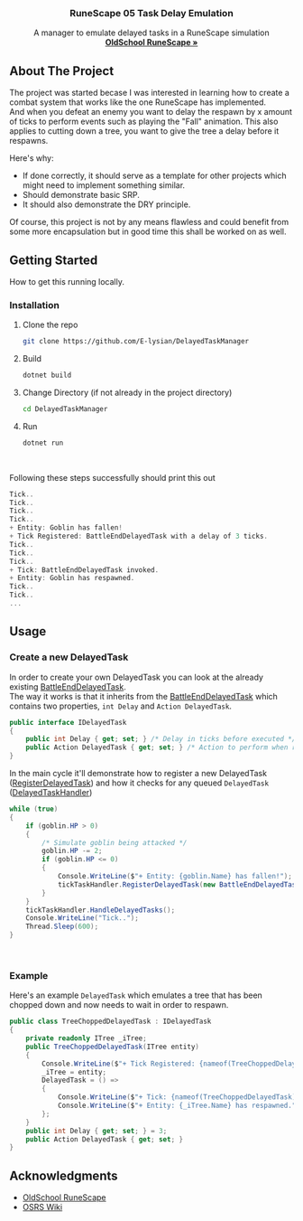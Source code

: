 <br />
<div align="center">
  <h3 align="center">RuneScape 05 Task Delay Emulation</h3>

  <p align="center">
    A manager to emulate delayed tasks in a RuneScape simulation 
    <br />
    <a href="https://oldschool.runescape.com/"><strong>OldSchool RuneScape »</strong></a>
  </p>
</div>


<!-- ABOUT THE PROJECT -->
## About The Project

The project was started becase I was interested in learning how to create a combat system that works like the one RuneScape has implemented.<br/>
And when you defeat an enemy you want to delay the respawn by x amount of ticks to perform events such as playing the "Fall" animation.
This also applies to cutting down a tree, you want to give the tree a delay before it respawns.

Here's why:
* If done correctly, it should serve as a template for other projects which might need to implement something similar.
* Should demonstrate basic SRP.
* It should also demonstrate the DRY principle.

Of course, this project is not by any means flawless and could benefit from some more encapsulation but in good time this shall be worked on as well.


<!-- GETTING STARTED -->
## Getting Started

How to get this running locally.
### Installation

1. Clone the repo
   ```sh
   git clone https://github.com/E-lysian/DelayedTaskManager
   ```
2. Build
   ```sh
   dotnet build
   ```
3. Change Directory (if not already in the project directory)
   ```sh
   cd DelayedTaskManager
   ```

4. Run
    ```sh
    dotnet run
    ```

<br/>

Following these steps successfully should print this out
```cs
Tick..
Tick..
Tick..
Tick..
+ Entity: Goblin has fallen!
+ Tick Registered: BattleEndDelayedTask with a delay of 3 ticks.
Tick..
Tick..
Tick..
+ Tick: BattleEndDelayedTask invoked.
+ Entity: Goblin has respawned.
Tick..
Tick..
...
```

<!-- USAGE EXAMPLES -->
## Usage

### Create a new DelayedTask
In order to create your own DelayedTask you can look at the already existing [BattleEndDelayedTask](https://github.com/E-lysian/DelayedTaskManager/blob/master/DelayedTaskManager/DelayedTasks/BattleEndDelayedTask.cs).<br/>
The way it works is that it inherits from the [BattleEndDelayedTask](https://github.com/E-lysian/DelayedTaskManager/blob/master/DelayedTaskManager/DelayedTasks/IDelayedTask.cs) which contains two properties, `int Delay` and `Action DelayedTask`.


```cs
public interface IDelayedTask
{
    public int Delay { get; set; } /* Delay in ticks before executed */
    public Action DelayedTask { get; set; } /* Action to perform when ready */
}
```

In the main cycle it'll demonstrate how to register a new DelayedTask ([RegisterDelayedTask](https://github.com/E-lysian/DelayedTaskManager/blob/master/DelayedTaskManager/Handlers/DelayedTaskHandler.cs#LL7C24-L7C24)) and how it checks for any queued `DelayedTask` ([DelayedTaskHandler](https://github.com/E-lysian/DelayedTaskManager/blob/master/DelayedTaskManager/Handlers/DelayedTaskHandler.cs#L12))

```cs
while (true)
{
    if (goblin.HP > 0)
    {
        /* Simulate goblin being attacked */
        goblin.HP -= 2;
        if (goblin.HP <= 0)
        {
            Console.WriteLine($"+ Entity: {goblin.Name} has fallen!");
            tickTaskHandler.RegisterDelayedTask(new BattleEndDelayedTask(goblin));
        }
    }
    tickTaskHandler.HandleDelayedTasks();
    Console.WriteLine("Tick..");
    Thread.Sleep(600);
}
```

<br/>

### Example
Here's an example `DelayedTask` which emulates a tree that has been chopped down and now needs to wait in order to respawn.

```cs
public class TreeChoppedDelayedTask : IDelayedTask
{
    private readonly ITree _iTree;
    public TreeChoppedDelayedTask(ITree entity)
    {
        Console.WriteLine($"+ Tick Registered: {nameof(TreeChoppedDelayedTask)} with a delay of {Delay} ticks.");
        _iTree = entity;
        DelayedTask = () =>
        {
            Console.WriteLine($"+ Tick: {nameof(TreeChoppedDelayedTask)} invoked.");
            Console.WriteLine($"+ Entity: {_iTree.Name} has respawned.");
        };
    }
    public int Delay { get; set; } = 3;
    public Action DelayedTask { get; set; }
}
```


<!-- ACKNOWLEDGMENTS -->
## Acknowledgments

* [OldSchool RuneScape](https://oldschool.runescape.com/)
* [OSRS Wiki](https://oldschool.runescape.wiki/)